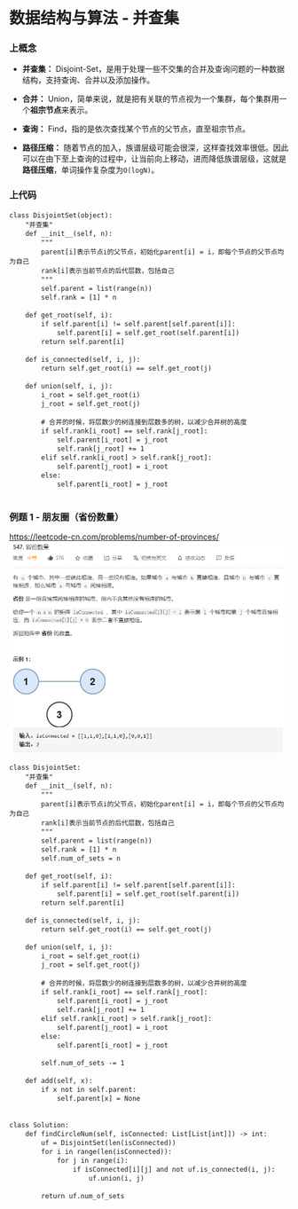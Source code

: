 # 数据结构与算法 - 并查集


### 上概念
- **并查集：** Disjoint-Set，是用于处理一些不交集的合并及查询问题的一种数据结构，支持查询、合并以及添加操作。
- **合并：** Union，简单来说，就是把有关联的节点视为一个集群，每个集群用一个**祖宗节点**来表示。

- **查询：** Find，指的是依次查找某个节点的父节点，直至祖宗节点。

- **路径压缩：** 随着节点的加入，族谱层级可能会很深，这样查找效率很低。因此可以在由下至上查询的过程中，让当前向上移动，进而降低族谱层级，这就是**路径压缩**，单词操作复杂度为`O(logN)`。

### 上代码

```
class DisjointSet(object):
    "并查集"
    def __init__(self, n):
        """
        parent[i]表示节点i的父节点，初始化parent[i] = i，即每个节点的父节点均为自己
        rank[i]表示当前节点的后代层数，包括自己
        """
        self.parent = list(range(n))
        self.rank = [1] * n

    def get_root(self, i):
        if self.parent[i] != self.parent[self.parent[i]]:
            self.parent[i] = self.get_root(self.parent[i])
        return self.parent[i]

    def is_connected(self, i, j):
        return self.get_root(i) == self.get_root(j)

    def union(self, i, j):
        i_root = self.get_root(i)
        j_root = self.get_root(j)

        # 合并的时候，将层数少的树连接到层数多的树，以减少合并树的高度
        if self.rank[i_root] == self.rank[j_root]:
            self.parent[i_root] = j_root
            self.rank[j_root] += 1
        elif self.rank[i_root] > self.rank[j_root]:
            self.parent[j_root] = i_root
        else:
            self.parent[i_root] = j_root
 
```

### 例题 1 - 朋友圈（省份数量）
<https://leetcode-cn.com/problems/number-of-provinces/>
![省份数量](省份数量.png "省份数量")
```
class DisjointSet:
    "并查集"
    def __init__(self, n):
        """
        parent[i]表示节点i的父节点，初始化parent[i] = i，即每个节点的父节点均为自己
        rank[i]表示当前节点的后代层数，包括自己
        """
        self.parent = list(range(n))
        self.rank = [1] * n
        self.num_of_sets = n

    def get_root(self, i):
        if self.parent[i] != self.parent[self.parent[i]]:
            self.parent[i] = self.get_root(self.parent[i])
        return self.parent[i]

    def is_connected(self, i, j):
        return self.get_root(i) == self.get_root(j)

    def union(self, i, j):
        i_root = self.get_root(i)
        j_root = self.get_root(j)

        # 合并的时候，将层数少的树连接到层数多的树，以减少合并树的高度
        if self.rank[i_root] == self.rank[j_root]:
            self.parent[i_root] = j_root
            self.rank[j_root] += 1
        elif self.rank[i_root] > self.rank[j_root]:
            self.parent[j_root] = i_root
        else:
            self.parent[i_root] = j_root
        
        self.num_of_sets -= 1

    def add(self, x):
        if x not in self.parent:
            self.parent[x] = None


class Solution:
    def findCircleNum(self, isConnected: List[List[int]]) -> int:
        uf = DisjointSet(len(isConnected))
        for i in range(len(isConnected)):
            for j in range(i):
                if isConnected[i][j] and not uf.is_connected(i, j):
                    uf.union(i, j)
        
        return uf.num_of_sets

```
